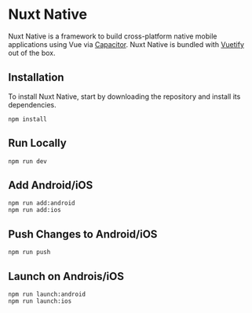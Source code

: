 # Nuxt Native

Nuxt Native is a framework to build cross-platform native mobile applications using Vue via [Capacitor](https://github.com/ionic-team/capacitor). Nuxt Native is bundled with [Vuetify](https://github.com/vuetifyjs/vuetify) out of the box.

## Installation

To install Nuxt Native, start by downloading the repository and install its dependencies.

```
npm install
```

## Run Locally

```
npm run dev
```

## Add Android/iOS
```
npm run add:android
npm run add:ios
```

## Push Changes to Android/iOS
```
npm run push
```

## Launch on Androis/iOS
```
npm run launch:android
npm run launch:ios
```